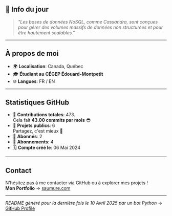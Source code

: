 

## 💭 Info du jour
> *"Les bases de données NoSQL, comme Cassandra, sont conçues pour gérer des volumes massifs de données non structurées et pour être hautement scalables."*

---

## À propos de moi
- 🌍 **Localisation**: Canada, Québec
- 🎓 **Étudiant au CÉGEP Édouard-Montpetit**
- 🌐 **Langues**: FR / EN

---

## Statistiques GitHub
- 🧮 **Contributions totales**: 473.  
  Cela fait **43.00 commits par mois** 😎
- 📂 **Projets publics**: 6  
  Partagez, c'est mieux 🤝
- 👥 **Abonnés**: 2
- 👀 **Abonnements**: 4
- 🗓️ **Compte créé le**: 06 Mai 2024

---

## Contact
N'hésitez pas à me contacter via GitHub ou à explorer mes projets !  
**Mon Portfolio** -> [saumure.com](https://saumure.com)

---

*README généré pour la dernière fois le 10 Avril 2025 par un bot Python* -> [GitHub Profile](https://github.com/HenriSaumure/HenriSaumure)
